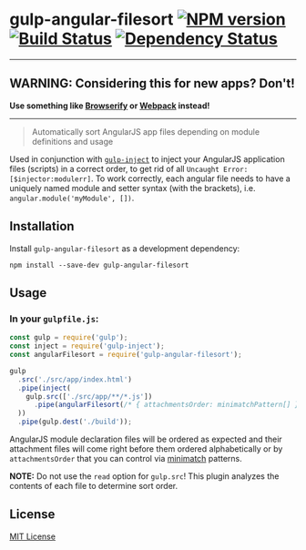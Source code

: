 # gulp-angular-filesort [![NPM version][npm-image]][npm-url] [![Build Status][travis-image]][travis-url] [![Dependency Status][depstat-image]][depstat-url]

---

## WARNING: Considering this for new apps? Don't!

**Use something like [Browserify](http://browserify.org/) or [Webpack](https://webpack.github.io/) instead!**

---

> Automatically sort AngularJS app files depending on module definitions and usage

Used in conjunction with [`gulp-inject`](https://www.npmjs.org/package/gulp-inject) to inject your AngularJS application files (scripts) in a correct order, to get rid of all `Uncaught Error: [$injector:modulerr]`. To work correctly, each angular file needs to have a uniquely named module and setter syntax (with the brackets), i.e. `angular.module('myModule', [])`.

## Installation

Install `gulp-angular-filesort` as a development dependency:

```shell
npm install --save-dev gulp-angular-filesort
```

## Usage

### In your `gulpfile.js`:

```javascript
const gulp = require('gulp');
const inject = require('gulp-inject');
const angularFilesort = require('gulp-angular-filesort');

gulp
  .src('./src/app/index.html')
  .pipe(inject(
    gulp.src(['./src/app/**/*.js'])
      .pipe(angularFilesort(/* { attachmentsOrder: minimatchPattern[] } */))
  ))
  .pipe(gulp.dest('./build'));
```

AngularJS module declaration files will be ordered as expected and their attachment files will come right before them ordered alphabetically or by `attachmentsOrder` that you can control via [minimatch](https://github.com/isaacs/minimatch) patterns.

**NOTE:** Do not use the `read` option for `gulp.src`! This plugin analyzes the contents of each file to determine sort order.

## License

[MIT License](http://en.wikipedia.org/wiki/MIT_License)

[npm-url]: https://npmjs.org/package/gulp-angular-filesort
[npm-image]: https://badge.fury.io/js/gulp-angular-filesort.png

[travis-url]: http://travis-ci.org/klei/gulp-angular-filesort
[travis-image]: https://secure.travis-ci.org/klei/gulp-angular-filesort.png?branch=master

[depstat-url]: https://david-dm.org/klei/gulp-angular-filesort
[depstat-image]: https://david-dm.org/klei/gulp-angular-filesort.png
